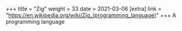 +++
title = "Zig"
weight = 33
date = 2021-03-06
[extra]
link = "https://en.wikipedia.org/wiki/Zig_(programming_language)"
+++
A programming language

